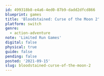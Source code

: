 ```yaml
---
id: 499318b8-e4a6-4ed0-87b9-dadd2dfcd866
blueprint: games
title: 'Bloodstained: Curse of the Moon 2'
platform: switch
genre:
  - action-adventure
note: 'Limited Run Games'
digital: false
physical: true
guide: false
pending: false
posted: '2021-09-15'
slug: bloodstained-curse-of-the-moon-2
---
```

